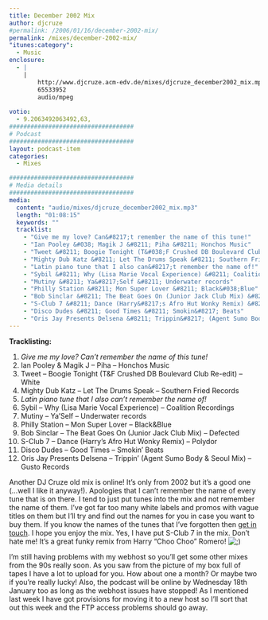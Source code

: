 ```yaml
---
title: December 2002 Mix
author: djcruze
#permalink: /2006/01/16/december-2002-mix/
permalink: /mixes/december-2002-mix/
"itunes:category":
  - Music
enclosure:
  - |
    |
        http://www.djcruze.acm-edv.de/mixes/djcruze_december2002_mix.mp3
        65533952
        audio/mpeg
        
votio:
  - 9.2063492063492,63,
###################################
# Podcast
###################################
layout: podcast-item
categories:
  - Mixes

###################################
# Media details
###################################
media:
  content: "audio/mixes/djcruze_december2002_mix.mp3"
  length: "01:08:15"
  keywords: ""
  tracklist:
    - "Give me my love? Can&#8217;t remember the name of this tune!"
    - "Ian Pooley &#038; Magik J &#8211; Piha &#8211; Honchos Music"
    - "Tweet &#8211; Boogie Tonight (T&#038;F Crushed DB Boulevard Club Re-edit) &#8211; White"
    - "Mighty Dub Katz &#8211; Let The Drums Speak &#8211; Southern Fried Records"
    - "Latin piano tune that I also can&#8217;t remember the name of!"
    - "Sybil &#8211; Why (Lisa Marie Vocal Experience) &#8211; Coalition Recordings"
    - "Mutiny &#8211; Ya&#8217;Self &#8211; Underwater records"
    - "Philly Station &#8211; Mon Super Lover &#8211; Black&#038;Blue"
    - "Bob Sinclar &#8211; The Beat Goes On (Junior Jack Club Mix) &#8211; Defected"
    - "S-Club 7 &#8211; Dance (Harry&#8217;s Afro Hut Wonky Remix) &#8211; Polydor"
    - "Disco Dudes &#8211; Good Times &#8211; Smokin&#8217; Beats"
    - "Oris Jay Presents Delsena &#8211; Trippin&#8217; (Agent Sumo Body &#038; Seoul Mix) &#8211; Gusto Records"
---
```


**Tracklisting:**

  1. *Give me my love? Can&#8217;t remember the name of this tune!*
  2. Ian Pooley &#038; Magik J &#8211; Piha &#8211; Honchos Music
  3. Tweet &#8211; Boogie Tonight (T&#038;F Crushed DB Boulevard Club Re-edit) &#8211; White
  4. Mighty Dub Katz &#8211; Let The Drums Speak &#8211; Southern Fried Records
  5. *Latin piano tune that I also can&#8217;t remember the name of!*
  6. Sybil &#8211; Why (Lisa Marie Vocal Experience) &#8211; Coalition Recordings
  7. Mutiny &#8211; Ya&#8217;Self &#8211; Underwater records
  8. Philly Station &#8211; Mon Super Lover &#8211; Black&#038;Blue
  9. Bob Sinclar &#8211; The Beat Goes On (Junior Jack Club Mix) &#8211; Defected
 10. S-Club 7 &#8211; Dance (Harry&#8217;s Afro Hut Wonky Remix) &#8211; Polydor
 11. Disco Dudes &#8211; Good Times &#8211; Smokin&#8217; Beats
 12. Oris Jay Presents Delsena &#8211; Trippin&#8217; (Agent Sumo Body &#038; Seoul Mix) &#8211; Gusto Records

Another DJ Cruze old mix is online! It&#8217;s only from 2002 but it&#8217;s a good one (&#8230;well I like it anyway!). Apologies that I can&#8217;t remember the name of every tune that is on there. I tend to just put tunes into the mix and not remember the name of them. I&#8217;ve got far too many white labels and promos with vague titles on them but I&#8217;ll try and find out the names for you in case you want to buy them. If you know the names of the tunes that I&#8217;ve forgotten then [get in touch][1]. I hope you enjoy the mix. Yes, I have put S-Club 7 in the mix. Don&#8217;t hate me! It&#8217;s a great funky remix from Harry &#8220;Choo Choo&#8221; Romero! <img src="http://www.djcruze.co.uk/cms/wp-includes/images/smilies/icon_wink.gif" alt=";)" class="wp-smiley" /> 

I&#8217;m still having problems with my webhost so you&#8217;ll get some other mixes from the 90s really soon. As you saw from the picture of my box full of tapes I have a lot to upload for you. How about one a month? Or maybe two if you&#8217;re really lucky! Also, the podcast will be online by Wednesday 18th January too as long as the webhost issues have stopped! As I mentioned last week I have got provisions for moving it to a new host so I&#8217;ll sort that out this week and the FTP access problems should go away.

 [1]: http://www.djcruze.co.uk/cms/contact/